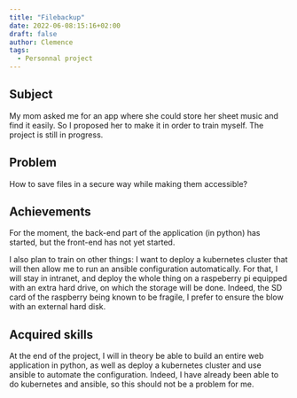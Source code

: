 ```yaml
---
title: "Filebackup"
date: 2022-06-08:15:16+02:00
draft: false
author: Clemence
tags:
  - Personnal project
---
```


## Subject

My mom asked me for an app where she could store her sheet music and find it easily. So I proposed her to make it in order to train myself. The project is still in progress.

## Problem

How to save files in a secure way while making them accessible?

## Achievements

For the moment, the back-end part of the application (in python) has started, but the front-end has not yet started.

I also plan to train on other things:
I want to deploy a kubernetes cluster that will then allow me to run an ansible configuration automatically. 
For that, I will stay in intranet, and deploy the whole thing on a raspeberry pi equipped with an extra hard drive, on which the storage will be done. Indeed, the SD card of the raspberry being known to be fragile, I prefer to ensure the blow with an external hard disk.

## Acquired skills

At the end of the project, I will in theory be able to build an entire web application in python, as well as deploy a kubernetes cluster and use ansible to automate the configuration. Indeed, I have already been able to do kubernetes and ansible, so this should not be a problem for me.